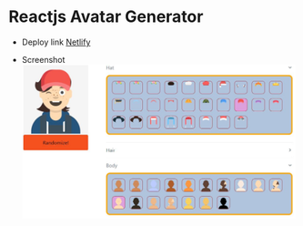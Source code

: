 # Reactjs Avatar Generator

* Deploy link [Netlify](https://animated-pancake.netlify.app)

* Screenshot
![screenshot](public/screenshot.jpg)
